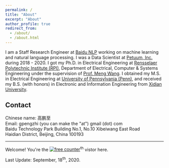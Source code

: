 ```yaml
---
permalink: /
title: "About"
excerpt: "About"
author_profile: true
redirect_from: 
  - /about/
  - /about.html
---
```


I am a Staff Research Engineer at [Baidu NLP](https://nlp.baidu.com/) working on machine learning and natural language processing. I was a Data Scientist at [Petuum, Inc.](http://www.petuum.com/) during 2018 - 2020. I got my Ph.D. in Electrical Engineering at [Rensselaer Polytechnic Institute (RPI)](http://rpi.edu/), Department of Electrical, Computer & Systems Engineering under  the supervision of [Prof. Meng Wang](https://ecse.rpi.edu/~wang/). I obtained my M.S. in Electrical Engineering at [University of Pennsylvania (Penn)](http://www.upenn.edu/), and received my B.S. (with honors) in Electronic and Information Engineering from [Xidian University](https://www.xidian.edu.cn/). 


**Contact**
------
Chinese name: 高鹏至  
Email: gpengzhi (you can make the "at") gmail (dot) com  
Baidu Technology Park Building No.1, No.10 Xibeiwang East Road  
Haidian District, Beijing, China 100193

---

Welcome! You're the <a href='https://www.counter12.com'><img src='https://www.counter12.com/img-Wy8YB2Y7Z94Wc867-3.gif' border='0' alt='free counter'></a><script type='text/javascript' src='https://www.counter12.com/ad.js?id=Wy8YB2Y7Z94Wc867'></script><sup>th</sup> vistor here.

Last Update: September, 18<sup>th</sup>, 2020.
